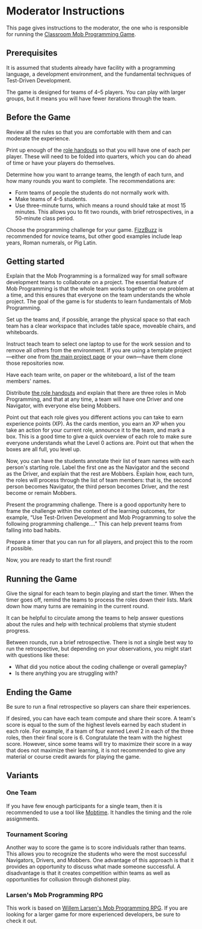 # Moderator Instructions

This page gives instructions to the moderator, the one who is responsible for
running the [Classroom Mob Programming Game](https://classroom-mob-game.github.io/).

## Prerequisites

It is assumed that students already have facility with a programming language,
a development environment, and the fundamental techniques of Test-Driven
Development.

The game is designed for teams of 4&ndash;5 players. You can play with larger
groups, but it means you will have fewer iterations through the team.

## Before the Game

Review all the rules so that you are comfortable with them
and can moderate the experience.

Print up enough of the [role handouts](handout.pdf) so that you will have
one of each per player. These will need to be folded into quarters, which you
can do ahead of time or have your players do themselves.

Determine how you want to arrange teams, the length of each turn, and how many
rounds you want to complete. The recommendations are:

- Form teams of people the students do not normally work with.
- Make teams of 4&ndash;5 students.
- Use three-minute turns, which means a round should take at most 15 minutes.
  This allows you to fit two rounds, with brief retrospectives, in a 50-minute
  class period.

Choose the programming challenge for your game.
[FizzBuzz](https://en.wikipedia.org/wiki/Fizz_buzz) is recommended for novice
teams, but other good examples include leap years, Roman numerals, or Pig Latin.


## Getting started

Explain that the Mob Programming is a formalized way for small software
development teams to collaborate on a project. The essential feature of
Mob Programming is that the whole team works together on one problem
at a time, and this ensures that everyone on the team understands 
the whole project.
The goal of the game is for students to learn fundamentals of Mob
Programming.

Set up the teams and, if possible, arrange the physical space so that each team
has a clear workspace that includes table space, moveable chairs, and
whiteboards.

Instruct teach team to select one laptop to use for the work session
and to remove all others from the environment. If you are using a template
project&mdash;either one from [the main project page](https://classroom-mob-game.github.io/) or your own&mdash;have them clone those repositories now.

Have each team write, on paper or the whiteboard, a list of the team members'
names.

Distribute [the role handouts](handout.pdf) and explain that there are three
roles in Mob Programming, and that at any time, a team will have one Driver and
one Navigator, with everyone else being Mobbers.

Point out that each role gives you different actions you can take to earn
experience points&nbsp;(XP). As the cards mention, you earn an XP when you take
an action for your current role, announce it to the team, and mark a box. This
is a good time to give a quick overview of each role to make sure everyone
understands what the Level&nbsp;0 actions are. Point out that when the boxes are
all full, you level up.

Now, you can have the students annotate their list of team names with
each person's starting role.
Label the first one as the Navigator and the second as the Driver, and
explain that the rest are Mobbers. Explain how, each turn, the roles will
process through the list of team members: that is, the second person becomes
Navigator, the third person becomes Driver, and the rest become or remain
Mobbers.

Present the programming challenge.
There is a good opportunity here to frame the challenge within the
context of the learning outcomes, for example, 
&ldquo;Use Test-Driven Development and Mob Programming to solve the following programming challenge&hellip;.&rdquo;
This can help prevent teams from falling into bad habits.

Prepare a timer that you can run for all players, and project this to the room
if possible. 

Now, you are ready to start the first round!


## Running the Game

Give the signal for each team to begin playing and start the timer.
When the timer goes off, remind the teams to process the roles down
their lists. Mark down how many turns are remaining in the current round.

It can be helpful to circulate among the teams to help answer
questions about the rules and help with technical problems that
stymie student progress.

Between rounds, run a brief retrospective. There is not a single best
way to run the retrospective, but depending on your observations, you might
start with questions like these:

- What did you notice about the coding challenge or overall gameplay?
- Is there anything you are struggling with?


## Ending the Game

Be sure to run a final retrospective so players can share their experiences.

If desired, you can have each team compute and share their score.
A team's score is equal to the sum of the highest levels earned by each
student in each role. For example, if a team of four earned Level&nbsp;2
in each of the three roles, then their final score is 6.
Congratulate the team with the highest score.
However, since some teams will try to maximize their score in a way
that does not maximize their learning, it is not recommended to give any
material or course credit awards for playing the game.

## Variants

### One Team

If you have few enough participants for a single team, then it is recommended
to use a tool like [Mobtime](http://mobti.me). It handles the timing
and the role assignments. 

### Tournament Scoring

Another way to score the game is to score individuals rather than teams.
This allows you to recognize the students who were the most successful
Navigators, Drivers, and Mobbers. One advantage of this approach is that
it provides an opportunity to discuss what made someone successful.
A disadvantage is that it creates competition within teams as well
as opportunities for collusion through dishonest play.

### Larsen's Mob Programming RPG

This work is based on [Willem Larsen's Mob Programming
RPG](https://github.com/willemlarsen/mobprogrammingrpg). If you are looking for
a larger game for more experienced developers, be sure to check it out.